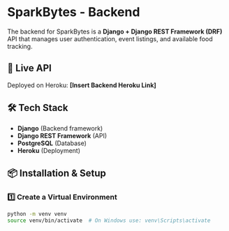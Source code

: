 # SparkBytes - Backend

The backend for SparkBytes is a **Django + Django REST Framework (DRF)** API that manages user authentication, event listings, and available food tracking.

## 🚀 Live API
Deployed on Heroku: **[Insert Backend Heroku Link]**

## 🛠️ Tech Stack
- **Django** (Backend framework)
- **Django REST Framework** (API)
- **PostgreSQL** (Database)
- **Heroku** (Deployment)

## 📦 Installation & Setup
### 1️⃣ Create a Virtual Environment
```sh
python -m venv venv
source venv/bin/activate  # On Windows use: venv\Scripts\activate


